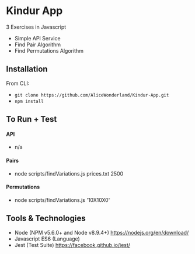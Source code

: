 # Kindur App
3 Exercises in Javascript
* Simple API Service
* Find Pair Algorithm
* Find Permutations Algorithm

## Installation
From CLI:
* `git clone https://github.com/AliceWonderland/Kindur-App.git`
* `npm install`

## To Run + Test
#### API
* n/a

#### Pairs
* node scripts/findVariations.js prices.txt 2500

#### Permutations
* node scripts/findVariations.js '10X10X0'

## Tools & Technologies
* Node (NPM v5.6.0+ and Node v8.9.4+) https://nodejs.org/en/download/
* Javascript ES6 (Language)
* Jest (Test Suite) https://facebook.github.io/jest/